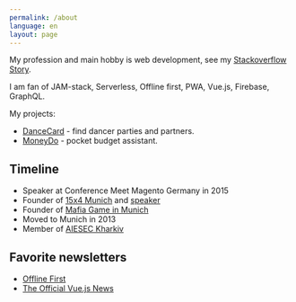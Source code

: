 ```yaml
---
permalink: /about
language: en
layout: page
---
```


My profession and main hobby is web development, see my [Stackoverflow Story](https://stackoverflow.com/story/razbakov).

I am fan of JAM-stack, Serverless, Offline first, PWA, Vue.js, Firebase, GraphQL.

My projects:

- [DanceCard](https://dancecard.id) - find dancer parties and partners.
- [MoneyDo](https://pocket-budget.netlify.com/) - pocket budget assistant.

## Timeline

- Speaker at Conference Meet Magento Germany in 2015
- Founder of [15x4 Munich](https://munich.15x4.org/) and [speaker](/6-hats)
- Founder of [Mafia Game in Munich](https://www.facebook.com/mafclub.bdms/)
- Moved to Munich in 2013
- Member of [AIESEC Kharkiv](https://aiesec.org/)

## Favorite newsletters

- [Offline First](http://offlinefirst.org/)
- [The Official Vue.js News](https://news.vuejs.org/)
